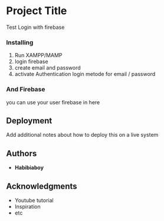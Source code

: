 # Project Title

Test Login with firebase


### Installing

1. Run XAMPP/MAMP
2. login firebase
3. create email and password
4. activate Authentication login metode for email / password



### And Firebase

you can use your user firebase in here 
<script>
    // Your web app's Firebase configuration
    var firebaseConfig = {
      apiKey: "",
      authDomain: "",
      databaseURL: "",
      projectId: "",
      storageBucket: "",
      messagingSenderId: "",
      appId: ""
    };
    // Initialize Firebase
    firebase.initializeApp(firebaseConfig);
  </script>


## Deployment

Add additional notes about how to deploy this on a live system

## Authors

* **Habibiaboy** 


## Acknowledgments

* Youtube tutorial
* Inspiration
* etc

